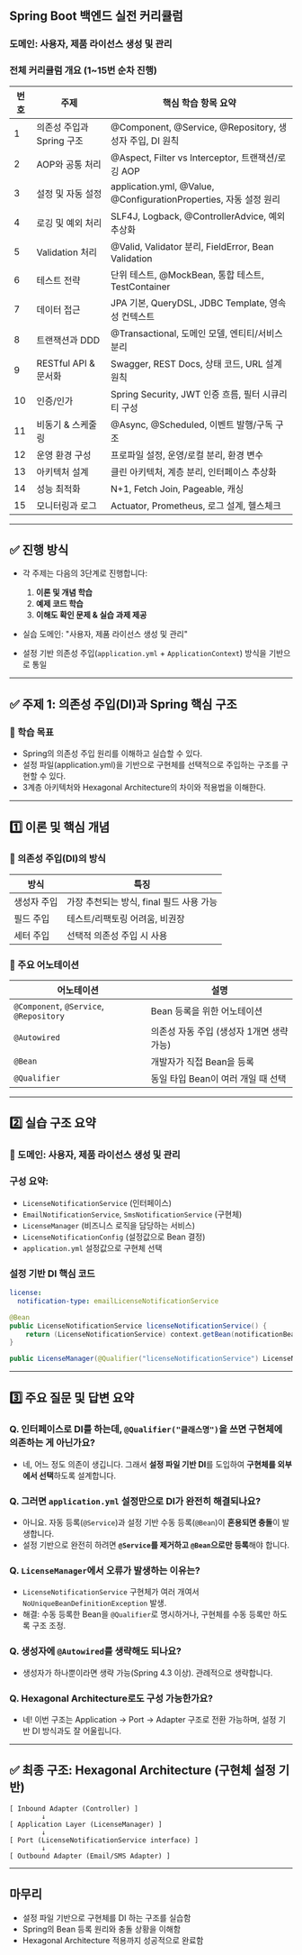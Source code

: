 
## Spring Boot 백엔드 실전 커리큘럼

### 도메인: 사용자, 제품 라이선스 생성 및 관리

### 전체 커리큘럼 개요 (1~15번 순차 진행)


| 번호 | 주제 | 핵심 학습 항목 요약 |
|------|------|------------------|
| 1 | 의존성 주입과 Spring 구조 | @Component, @Service, @Repository, 생성자 주입, DI 원칙 |
| 2 | AOP와 공통 처리 | @Aspect, Filter vs Interceptor, 트랜잭션/로깅 AOP |
| 3 | 설정 및 자동 설정 | application.yml, @Value, @ConfigurationProperties, 자동 설정 원리 |
| 4 | 로깅 및 예외 처리 | SLF4J, Logback, @ControllerAdvice, 예외 추상화 |
| 5 | Validation 처리 | @Valid, Validator 분리, FieldError, Bean Validation |
| 6 | 테스트 전략 | 단위 테스트, @MockBean, 통합 테스트, TestContainer |
| 7 | 데이터 접근 | JPA 기본, QueryDSL, JDBC Template, 영속성 컨텍스트 |
| 8 | 트랜잭션과 DDD | @Transactional, 도메인 모델, 엔티티/서비스 분리 |
| 9 | RESTful API & 문서화 | Swagger, REST Docs, 상태 코드, URL 설계 원칙 |
| 10 | 인증/인가 | Spring Security, JWT 인증 흐름, 필터 시큐리티 구성 |
| 11 | 비동기 & 스케줄링 | @Async, @Scheduled, 이벤트 발행/구독 구조 |
| 12 | 운영 환경 구성 | 프로파일 설정, 운영/로컬 분리, 환경 변수 |
| 13 | 아키텍처 설계 | 클린 아키텍처, 계층 분리, 인터페이스 추상화 |
| 14 | 성능 최적화 | N+1, Fetch Join, Pageable, 캐싱 |
| 15 | 모니터링과 로그 | Actuator, Prometheus, 로그 설계, 헬스체크 |


---


## ✅ 진행 방식

- 각 주제는 다음의 3단계로 진행합니다:
    1. **이론 및 개념 학습**
    2. **예제 코드 학습**
    3. **이해도 확인 문제 & 실습 과제 제공**


- 실습 도메인: "사용자, 제품 라이선스 생성 및 관리"
- 설정 기반 의존성 주입(`application.yml` + `ApplicationContext`) 방식을 기반으로 통일


---



## ✅ 주제 1: 의존성 주입(DI)과 Spring 핵심 구조

### 🎯 학습 목표
- Spring의 의존성 주입 원리를 이해하고 실습할 수 있다.
- 설정 파일(application.yml)을 기반으로 구현체를 선택적으로 주입하는 구조를 구현할 수 있다.
- 3계층 아키텍처와 Hexagonal Architecture의 차이와 적용법을 이해한다.

---

## 1️⃣ 이론 및 핵심 개념

### 🔹 의존성 주입(DI)의 방식
| 방식 | 특징 |
|------|------|
| 생성자 주입 | 가장 추천되는 방식, final 필드 사용 가능 |
| 필드 주입 | 테스트/리팩토링 어려움, 비권장 |
| 세터 주입 | 선택적 의존성 주입 시 사용 |

### 🔹 주요 어노테이션
| 어노테이션 | 설명 |
|------------|------|
| `@Component`, `@Service`, `@Repository` | Bean 등록을 위한 어노테이션 |
| `@Autowired` | 의존성 자동 주입 (생성자 1개면 생략 가능) |
| `@Bean` | 개발자가 직접 Bean을 등록 |
| `@Qualifier` | 동일 타입 Bean이 여러 개일 때 선택 |

---

## 2️⃣ 실습 구조 요약

### 🧩 도메인: 사용자, 제품 라이선스 생성 및 관리

### 구성 요약:
- `LicenseNotificationService` (인터페이스)
- `EmailNotificationService`, `SmsNotificationService` (구현체)
- `LicenseManager` (비즈니스 로직을 담당하는 서비스)
- `LicenseNotificationConfig` (설정값으로 Bean 결정)
- `application.yml` 설정값으로 구현체 선택

### 설정 기반 DI 핵심 코드
```yaml
license:
  notification-type: emailLicenseNotificationService
```

```java
@Bean
public LicenseNotificationService licenseNotificationService() {
    return (LicenseNotificationService) context.getBean(notificationBeanName);
}
```

```java
public LicenseManager(@Qualifier("licenseNotificationService") LicenseNotificationService service) { ... }
```

---

## 3️⃣ 주요 질문 및 답변 요약

###  Q. 인터페이스로 DI를 하는데, `@Qualifier("클래스명")`을 쓰면 구현체에 의존하는 게 아닌가요?
- 네, 어느 정도 의존이 생깁니다. 그래서 **설정 파일 기반 DI**를 도입하여 **구현체를 외부에서 선택**하도록 설계합니다.

###  Q. 그러면 `application.yml` 설정만으로 DI가 완전히 해결되나요?
- 아니요. 자동 등록(`@Service`)과 설정 기반 수동 등록(`@Bean`)이 **혼용되면 충돌**이 발생합니다.
- 설정 기반으로 완전히 하려면 **`@Service`를 제거하고 `@Bean`으로만 등록**해야 합니다.

###  Q. `LicenseManager`에서 오류가 발생하는 이유는?
- `LicenseNotificationService` 구현체가 여러 개여서 `NoUniqueBeanDefinitionException` 발생.
- 해결: 수동 등록한 Bean을 `@Qualifier`로 명시하거나, 구현체를 수동 등록만 하도록 구조 조정.

###  Q. 생성자에 `@Autowired`를 생략해도 되나요?
- 생성자가 하나뿐이라면 생략 가능(Spring 4.3 이상). 관례적으로 생략합니다.

###  Q. Hexagonal Architecture로도 구성 가능한가요?
- 네! 이번 구조는 Application → Port → Adapter 구조로 전환 가능하며, 설정 기반 DI 방식과도 잘 어울립니다.

---

## ✅ 최종 구조: Hexagonal Architecture (구현체 설정 기반)
```
[ Inbound Adapter (Controller) ]
        ↓
[ Application Layer (LicenseManager) ]
        ↓
[ Port (LicenseNotificationService interface) ]
        ↓
[ Outbound Adapter (Email/SMS Adapter) ]
```

---

## 마무리

- 설정 파일 기반으로 구현체를 DI 하는 구조를 실습함
- Spring의 Bean 등록 원리와 충돌 상황을 이해함
- Hexagonal Architecture 적용까지 성공적으로 완료함